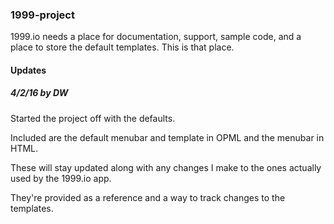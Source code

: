 ### 1999-project



1999.io needs a place for documentation, support, sample code, and a place to store the default templates. This is that place.



#### Updates

##### 4/2/16 by DW

Started the project off with the defaults. 

Included are the default menubar and template in OPML and the menubar in HTML.

These will stay updated along with any changes I make to the ones actually used by the 1999.io app.

They're provided as a reference and a way to track changes to the templates. 

